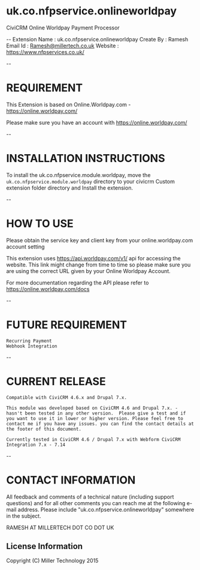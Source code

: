 # uk.co.nfpservice.onlineworldpay
CiviCRM Online Worldpay Payment Processor

--
Extension Name	: 	uk.co.nfpservice.onlineworldpay
Create By		:	Ramesh
Email Id		:	Ramesh@millertech.co.uk
Website			:	https://www.nfpservices.co.uk/

--

# REQUIREMENT 

This Extension is based on Online.Worldpay.com - https://online.worldpay.com/

Please make sure you have an account with https://online.worldpay.com/

--
# INSTALLATION INSTRUCTIONS


To install the uk.co.nfpservice.module.worldpay, move the 
`uk.co.nfpservice.module.worldpay` directory to your civicrm Custom extension folder directory and Install the extension.

--
# HOW TO USE

Please obtain the service key and client key from your online.worldpay.com account setting

This extension uses https://api.worldpay.com/v1/ api for accessing the website.  This link might change from time to time 
so please make sure you are using the correct URL given by your Online Worldpay Account. 

For more documentation regarding the API please refer to https://online.worldpay.com/docs 

--
# FUTURE REQUIREMENT

	Recurring Payment 
	Webhook Integration
	
--
# CURRENT RELEASE
	Compatible with CiviCRM 4.6.x and Drupal 7.x. 
	
	This module was developed based on CiviCRM 4.6 and Drupal 7.x. - hasn't been tested in any other version.  Please give a test and if you want to use it in lower or higher version. Please feel free to contact me if you have any issues. you can find the contact details at the footer of this document.
	
	Currently tested in CiviCRM 4.6 / Drupal 7.x with Webform CiviCRM Integration 7.x - 7.14
		
--
# CONTACT INFORMATION

                                                 
All feedback and comments of a technical nature (including support questions)
and for all other comments you can reach me at the following e-mail address. Please
include "uk.co.nfpservice.onlineworldpay" somewhere in the subject.

RAMESH AT MILLERTECH DOT CO DOT UK

License Information
---------------------------------------

Copyright (C) Miller Technology 2015










